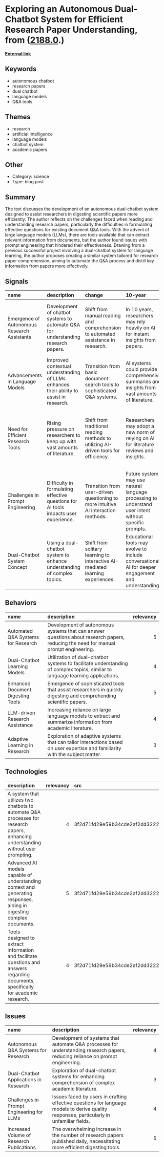 # __Exploring an Autonomous Dual-Chatbot System for Efficient Research Paper Understanding__, from ([2188.0](https://kghosh.substack.com/p/2188.0).)

__[External link](https://towardsdatascience.com/developing-an-autonomous-dual-chatbot-system-for-research-paper-digesting-ea46943e9343)__



## Keywords

* autonomous chatbot
* research papers
* dual chatbot
* language models
* Q&A tools

## Themes

* research
* artificial intelligence
* language models
* chatbot system
* academic papers

## Other

* Category: science
* Type: blog post

## Summary

The text discusses the development of an autonomous dual-chatbot system designed to assist researchers in digesting scientific papers more efficiently. The author reflects on the challenges faced when reading and understanding research papers, particularly the difficulties in formulating effective questions for existing document Q&A tools. With the advent of large language models (LLMs), there are tools available that can extract relevant information from documents, but the author found issues with prompt engineering that hindered their effectiveness. Drawing from a previous successful project involving a dual-chatbot system for language learning, the author proposes creating a similar system tailored for research paper comprehension, aiming to automate the Q&A process and distill key information from papers more effectively.

## Signals

| name                                        | description                                                                             | change                                                                              | 10-year                                                                                                | driving-force                                                                                  |   relevancy |
|:--------------------------------------------|:----------------------------------------------------------------------------------------|:------------------------------------------------------------------------------------|:-------------------------------------------------------------------------------------------------------|:-----------------------------------------------------------------------------------------------|------------:|
| Emergence of Autonomous Research Assistants | Development of chatbot systems to automate Q&A for understanding research papers.       | Shift from manual reading and comprehension to automated assistance in research.    | In 10 years, researchers may rely heavily on AI for instant insights from papers.                      | The increasing volume of published research and the need for efficient information processing. |           5 |
| Advancements in Language Models             | Improved contextual understanding of LLMs enhances their ability to assist in research. | Transition from basic document search tools to sophisticated Q&A systems.           | AI systems could provide comprehensive summaries and insights from vast amounts of literature.         | Continuous improvements in AI and natural language processing technologies.                    |           4 |
| Need for Efficient Research Tools           | Rising pressure on researchers to keep up with vast amounts of literature.              | Shift from traditional reading methods to utilizing AI-driven tools for efficiency. | Researchers may adopt a new norm of relying on AI for literature reviews and insights.                 | The overwhelming volume of research papers published daily necessitates efficient strategies.  |           5 |
| Challenges in Prompt Engineering            | Difficulty in formulating effective questions for AI tools impacts user experience.     | Transition from user-driven questioning to more intuitive AI interaction methods.   | Future systems may use natural language processing to understand user intent without specific prompts. | The quest for user-friendly interfaces that lower the barrier to effective AI use.             |           4 |
| Dual-Chatbot System Concept                 | Using a dual-chatbot system to enhance understanding of complex topics.                 | Shift from solitary learning to interactive AI-mediated learning experiences.       | Educational tools may evolve to include conversational AI for deeper engagement and understanding.     | The desire for innovative learning methods that adapt to user needs and contexts.              |           3 |

## Behaviors

| name                               | description                                                                                                                         |   relevancy |
|:-----------------------------------|:------------------------------------------------------------------------------------------------------------------------------------|------------:|
| Automated Q&A Systems for Research | Development of autonomous systems that can answer questions about research papers, reducing the need for manual prompt engineering. |           5 |
| Dual-Chatbot Learning Models       | Utilization of dual-chatbot systems to facilitate understanding of complex topics, similar to language learning applications.       |           4 |
| Enhanced Document Digesting Tools  | Emergence of sophisticated tools that assist researchers in quickly digesting and comprehending scientific papers.                  |           5 |
| LLM-driven Research Assistance     | Increasing reliance on large language models to extract and summarize information from academic literature.                         |           4 |
| Adaptive Learning in Research      | Exploration of adaptive systems that can tailor interactions based on user expertise and familiarity with the subject matter.       |           3 |

## Technologies

| description                                                                                                                         |   relevancy | src                              |
|:------------------------------------------------------------------------------------------------------------------------------------|------------:|:---------------------------------|
| A system that utilizes two chatbots to automate Q&A processes for research papers, enhancing understanding without user prompting.  |           4 | 3f2d71fd29e59b34cde2af2dd3222940 |
| Advanced AI models capable of understanding context and generating responses, aiding in digesting complex documents.                |           5 | 3f2d71fd29e59b34cde2af2dd3222940 |
| Tools designed to extract information and facilitate questions and answers regarding documents, specifically for academic research. |           4 | 3f2d71fd29e59b34cde2af2dd3222940 |

## Issues

| name                                      | description                                                                                                                               |   relevancy |
|:------------------------------------------|:------------------------------------------------------------------------------------------------------------------------------------------|------------:|
| Autonomous Q&A Systems for Research       | Development of systems that automate Q&A processes for understanding research papers, reducing reliance on prompt engineering.            |           4 |
| Dual-Chatbot Applications in Research     | Exploration of dual-chatbot systems for enhancing comprehension of complex academic literature.                                           |           3 |
| Challenges in Prompt Engineering for LLMs | Issues faced by users in crafting effective questions for language models to derive quality responses, particularly in unfamiliar fields. |           4 |
| Increased Volume of Research Publications | The overwhelming increase in the number of research papers published daily, necessitating more efficient digesting tools.                 |           5 |
